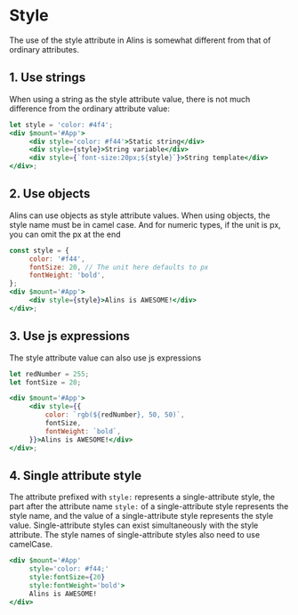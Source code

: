 <!--
  * @Author: chenzhongsheng
  * @Date: 2023-09-09 15:17:24
  * @Description: Coding something
-->
# Style

The use of the style attribute in Alins is somewhat different from that of ordinary attributes.

## 1. Use strings

When using a string as the style attribute value, there is not much difference from the ordinary attribute value:

<CodeBox/>

```jsx
let style = 'color: #4f4';
<div $mount='#App'>
     <div style='color: #f44'>Static string</div>
     <div style={style}>String variable</div>
     <div style={`font-size:20px;${style}`}>String template</div>
</div>;
```

## 2. Use objects

Alins can use objects as style attribute values. When using objects, the style name must be in camel case. And for numeric types, if the unit is px, you can omit the px at the end

<CodeBox/>

```jsx
const style = {
     color: '#f44',
     fontSize: 20, // The unit here defaults to px
     fontWeight: 'bold',
};
<div $mount='#App'>
     <div style={style}>Alins is AWESOME!</div>
</div>;
```

## 3. Use js expressions

The style attribute value can also use js expressions

<CodeBox/>

```jsx
let redNumber = 255;
let fontSize = 20;

<div $mount='#App'>
     <div style={{
         color: `rgb(${redNumber}, 50, 50)`,
         fontSize,
         fontWeight: `bold`,
     }}>Alins is AWESOME!</div>
</div>;
```

## 4. Single attribute style

The attribute prefixed with `style:` represents a single-attribute style, the part after the attribute name `style:` of a single-attribute style represents the style name, and the value of a single-attribute style represents the style value. Single-attribute styles can exist simultaneously with the style attribute. The style names of single-attribute styles also need to use camelCase.

<CodeBox/>

```jsx
<div $mount='#App'
     style='color: #f44;'
     style:fontSize={20}
     style:fontWeight='bold'>
     Alins is AWESOME!
</div>
```